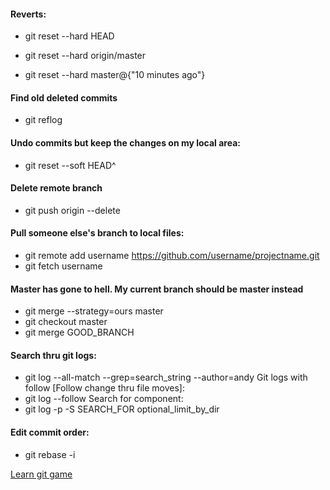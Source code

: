 #### Reverts:
* git reset --hard HEAD

* git reset --hard origin/master

* git reset --hard master@{"10 minutes ago"}   

#### Find old deleted commits

* git reflog

#### Undo commits but keep the changes on my local area:
* git reset --soft HEAD^


#### Delete remote branch
* git push origin --delete 

#### Pull someone else's branch to local files:
*  git remote add username https://github.com/username/projectname.git  
*  git fetch username

#### Master has gone to hell. My current branch should be master instead
* git merge --strategy=ours master
* git checkout master
* git merge GOOD_BRANCH


#### Search thru git logs:
* git log --all-match --grep=search_string --author=andy
Git logs with follow [Follow change thru file moves]:
* git log --follow
Search for component:
* git log -p -S SEARCH_FOR optional_limit_by_dir

#### Edit commit order:
* git rebase -i

[Learn git game](https://learngitbranching.js.org/)
